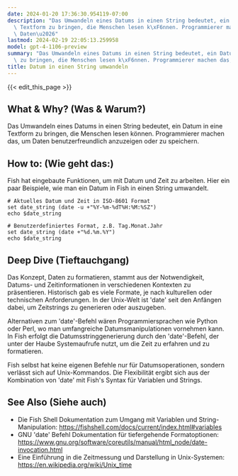 ```yaml
---
date: 2024-01-20 17:36:30.954119-07:00
description: "Das Umwandeln eines Datums in einen String bedeutet, ein Datum in eine\
  \ Textform zu bringen, die Menschen lesen k\xF6nnen. Programmierer machen das, um\
  \ Daten\u2026"
lastmod: 2024-02-19 22:05:13.259958
model: gpt-4-1106-preview
summary: "Das Umwandeln eines Datums in einen String bedeutet, ein Datum in eine Textform\
  \ zu bringen, die Menschen lesen k\xF6nnen. Programmierer machen das, um Daten\u2026"
title: Datum in einen String umwandeln
---
```


{{< edit_this_page >}}

## What & Why? (Was & Warum?)
Das Umwandeln eines Datums in einen String bedeutet, ein Datum in eine Textform zu bringen, die Menschen lesen können. Programmierer machen das, um Daten benutzerfreundlich anzuzeigen oder zu speichern.

## How to: (Wie geht das:)
Fish hat eingebaute Funktionen, um mit Datum und Zeit zu arbeiten. Hier ein paar Beispiele, wie man ein Datum in Fish in einen String umwandelt.

```Fish Shell
# Aktuelles Datum und Zeit in ISO-8601 Format
set date_string (date -u +"%Y-%m-%dT%H:%M:%SZ")
echo $date_string
```

```Fish Shell
# Benutzerdefiniertes Format, z.B. Tag.Monat.Jahr
set date_string (date +"%d.%m.%Y")
echo $date_string
```

## Deep Dive (Tieftauchgang)
Das Konzept, Daten zu formatieren, stammt aus der Notwendigkeit, Datums- und Zeitinformationen in verschiedenen Kontexten zu präsentieren. Historisch gab es viele Formate, je nach kulturellen oder technischen Anforderungen. In der Unix-Welt ist 'date' seit den Anfängen dabei, um Zeitstrings zu generieren oder auszugeben. 

Alternativen zum 'date'-Befehl wären Programmiersprachen wie Python oder Perl, wo man umfangreiche Datumsmanipulationen vornehmen kann. In Fish erfolgt die Datumsstringgenerierung durch den 'date'-Befehl, der unter der Haube Systemaufrufe nutzt, um die Zeit zu erfahren und zu formatieren.

Fish selbst hat keine eigenen Befehle nur für Datumsoperationen, sondern verlässt sich auf Unix-Kommandos. Die Flexibilität ergibt sich aus der Kombination von 'date' mit Fish's Syntax für Variablen und Strings.

## See Also (Siehe auch)
- Die Fish Shell Dokumentation zum Umgang mit Variablen und String-Manipulation: https://fishshell.com/docs/current/index.html#variables
- GNU 'date' Befehl Dokumentation für tiefergehende Formatoptionen: https://www.gnu.org/software/coreutils/manual/html_node/date-invocation.html
- Eine Einführung in die Zeitmessung und Darstellung in Unix-Systemen: https://en.wikipedia.org/wiki/Unix_time
